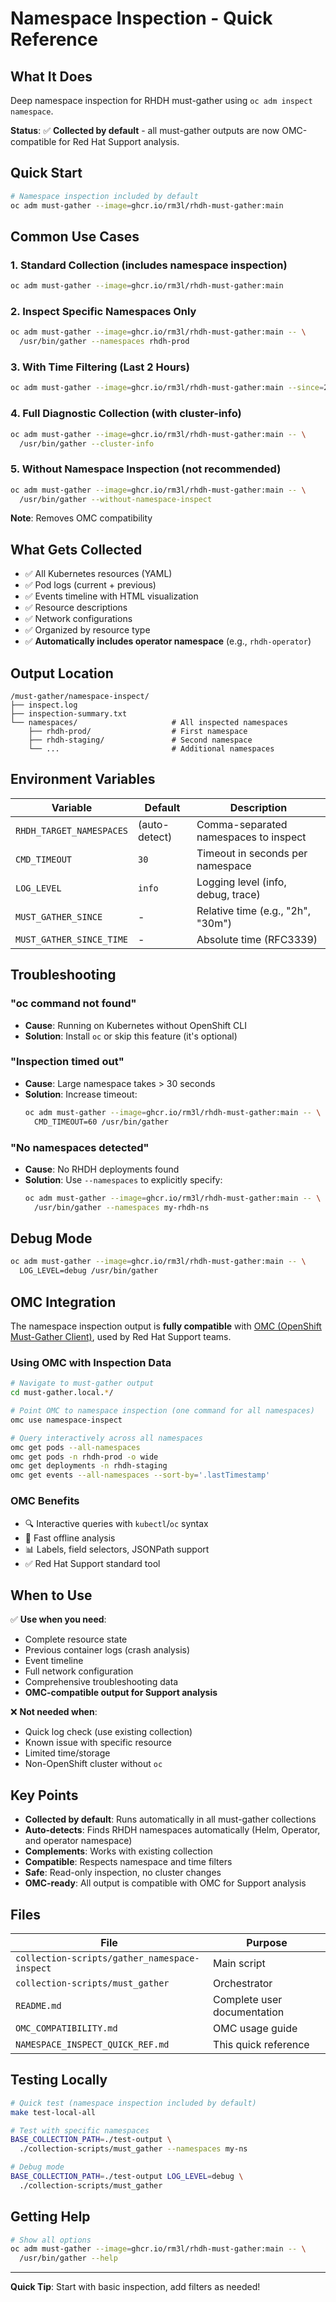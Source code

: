 # Namespace Inspection - Quick Reference

## What It Does

Deep namespace inspection for RHDH must-gather using `oc adm inspect namespace`.

**Status**: ✅ **Collected by default** - all must-gather outputs are now OMC-compatible for Red Hat Support analysis.

## Quick Start

```bash
# Namespace inspection included by default
oc adm must-gather --image=ghcr.io/rm3l/rhdh-must-gather:main
```

## Common Use Cases

### 1. Standard Collection (includes namespace inspection)
```bash
oc adm must-gather --image=ghcr.io/rm3l/rhdh-must-gather:main
```

### 2. Inspect Specific Namespaces Only
```bash
oc adm must-gather --image=ghcr.io/rm3l/rhdh-must-gather:main -- \
  /usr/bin/gather --namespaces rhdh-prod
```

### 3. With Time Filtering (Last 2 Hours)
```bash
oc adm must-gather --image=ghcr.io/rm3l/rhdh-must-gather:main --since=2h
```

### 4. Full Diagnostic Collection (with cluster-info)
```bash
oc adm must-gather --image=ghcr.io/rm3l/rhdh-must-gather:main -- \
  /usr/bin/gather --cluster-info
```

### 5. Without Namespace Inspection (not recommended)
```bash
oc adm must-gather --image=ghcr.io/rm3l/rhdh-must-gather:main -- \
  /usr/bin/gather --without-namespace-inspect
```
**Note**: Removes OMC compatibility

## What Gets Collected

- ✅ All Kubernetes resources (YAML)
- ✅ Pod logs (current + previous)
- ✅ Events timeline with HTML visualization
- ✅ Resource descriptions
- ✅ Network configurations
- ✅ Organized by resource type
- ✅ **Automatically includes operator namespace** (e.g., `rhdh-operator`)

## Output Location

```
/must-gather/namespace-inspect/
├── inspect.log
├── inspection-summary.txt
└── namespaces/                     # All inspected namespaces
    ├── rhdh-prod/                  # First namespace
    ├── rhdh-staging/               # Second namespace
    └── ...                         # Additional namespaces
```

## Environment Variables

| Variable | Default | Description |
|----------|---------|-------------|
| `RHDH_TARGET_NAMESPACES` | (auto-detect) | Comma-separated namespaces to inspect |
| `CMD_TIMEOUT` | `30` | Timeout in seconds per namespace |
| `LOG_LEVEL` | `info` | Logging level (info, debug, trace) |
| `MUST_GATHER_SINCE` | - | Relative time (e.g., "2h", "30m") |
| `MUST_GATHER_SINCE_TIME` | - | Absolute time (RFC3339) |

## Troubleshooting

### "oc command not found"
- **Cause**: Running on Kubernetes without OpenShift CLI
- **Solution**: Install `oc` or skip this feature (it's optional)

### "Inspection timed out"
- **Cause**: Large namespace takes > 30 seconds
- **Solution**: Increase timeout:
  ```bash
  oc adm must-gather --image=ghcr.io/rm3l/rhdh-must-gather:main -- \
    CMD_TIMEOUT=60 /usr/bin/gather
  ```

### "No namespaces detected"
- **Cause**: No RHDH deployments found
- **Solution**: Use `--namespaces` to explicitly specify:
  ```bash
  oc adm must-gather --image=ghcr.io/rm3l/rhdh-must-gather:main -- \
    /usr/bin/gather --namespaces my-rhdh-ns
  ```

## Debug Mode

```bash
oc adm must-gather --image=ghcr.io/rm3l/rhdh-must-gather:main -- \
  LOG_LEVEL=debug /usr/bin/gather
```

## OMC Integration

The namespace inspection output is **fully compatible** with [OMC (OpenShift Must-Gather Client)](https://github.com/gmeghnag/omc), used by Red Hat Support teams.

### Using OMC with Inspection Data

```bash
# Navigate to must-gather output
cd must-gather.local.*/

# Point OMC to namespace inspection (one command for all namespaces)
omc use namespace-inspect

# Query interactively across all namespaces
omc get pods --all-namespaces
omc get pods -n rhdh-prod -o wide
omc get deployments -n rhdh-staging
omc get events --all-namespaces --sort-by='.lastTimestamp'
```

### OMC Benefits
- 🔍 Interactive queries with `kubectl`/`oc` syntax
- 🚀 Fast offline analysis
- 📊 Labels, field selectors, JSONPath support
- ✅ Red Hat Support standard tool

## When to Use

✅ **Use when you need**:
- Complete resource state
- Previous container logs (crash analysis)
- Event timeline
- Full network configuration
- Comprehensive troubleshooting data
- **OMC-compatible output for Support analysis**

❌ **Not needed when**:
- Quick log check (use existing collection)
- Known issue with specific resource
- Limited time/storage
- Non-OpenShift cluster without `oc`

## Key Points

- **Collected by default**: Runs automatically in all must-gather collections
- **Auto-detects**: Finds RHDH namespaces automatically (Helm, Operator, and operator namespace)
- **Complements**: Works with existing collection
- **Compatible**: Respects namespace and time filters
- **Safe**: Read-only inspection, no cluster changes
- **OMC-ready**: All output is compatible with OMC for Support analysis

## Files

| File | Purpose |
|------|---------|
| `collection-scripts/gather_namespace-inspect` | Main script |
| `collection-scripts/must_gather` | Orchestrator |
| `README.md` | Complete user documentation |
| `OMC_COMPATIBILITY.md` | OMC usage guide |
| `NAMESPACE_INSPECT_QUICK_REF.md` | This quick reference |

## Testing Locally

```bash
# Quick test (namespace inspection included by default)
make test-local-all

# Test with specific namespaces
BASE_COLLECTION_PATH=./test-output \
  ./collection-scripts/must_gather --namespaces my-ns

# Debug mode
BASE_COLLECTION_PATH=./test-output LOG_LEVEL=debug \
  ./collection-scripts/must_gather
```

## Getting Help

```bash
# Show all options
oc adm must-gather --image=ghcr.io/rm3l/rhdh-must-gather:main -- \
  /usr/bin/gather --help
```

---

**Quick Tip**: Start with basic inspection, add filters as needed!

